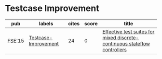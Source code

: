 # Testcase Improvement

|pub|labels|cites|score|title|
|---|------|-----|-----|-----|
|[FSE'15](https://dblp.org/db/conf/sigsoft/fse2015.html)|[Testcase-Improvement](labels/Testcase-Improvement.md)|24|0|[Effective test suites for mixed discrete-continuous stateflow controllers](https://scholar.google.com/scholar?q=Effective+test+suites+for+mixed+discrete-continuous+stateflow+controllers)|

